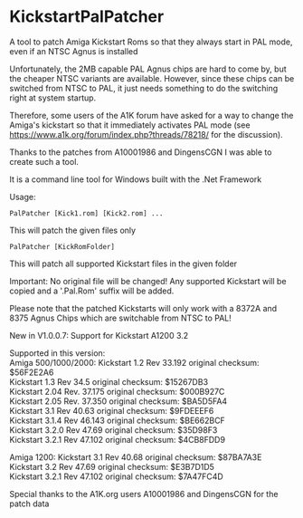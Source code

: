 # KickstartPalPatcher
A tool to patch Amiga Kickstart Roms so that they always start in PAL mode, even if an NTSC Agnus is installed 

Unfortunately, the 2MB capable PAL Agnus chips are hard to come by, but the cheaper NTSC variants are available.
However, since these chips can be switched from NTSC to PAL, it just needs something to do the switching right at system startup.

Therefore, some users of the A1K forum have asked for a way to change the Amiga's kickstart so that it immediately activates PAL mode (see https://www.a1k.org/forum/index.php?threads/78218/ for the discussion).

Thanks to the patches from A10001986 and DingensCGN I was able to create such a tool.

It is a command line tool for Windows built with the .Net Framework

Usage:
```
PalPatcher [Kick1.rom] [Kick2.rom] ...
```
This will patch the given files only

```
PalPatcher [KickRomFolder]
```
This will patch all supported Kickstart files in the given folder

Important: No original file will be changed!
Any supported Kickstart will be copied and a '.Pal.Rom' suffix will be added.

Please note that the patched Kickstarts will only work with a 8372A and 8375 Agnus Chips
which are switchable from NTSC to PAL!<br/>

New in V1.0.0.7:
Support for Kickstart A1200 3.2

Supported in this version:<br/>
Amiga 500/1000/2000:
Kickstart 1.2 Rev 33.192 original checksum: $56F2E2A6<br/>
Kickstart 1.3 Rev 34.5 original checksum: $15267DB3<br/>
Kickstart 2.04 Rev. 37.175 original checksum: $000B927C<br/>
Kickstart 2.05 Rev. 37.350 original checksum: $BA5D5FA4<br/>
Kickstart 3.1 Rev 40.63 original checksum: $9FDEEEF6<br/>
Kickstart 3.1.4 Rev 46.143 original checksum: $BE662BCF<br/>
Kickstart 3.2.0 Rev 47.69 original checksum: $35D98F3<br/>
Kickstart 3.2.1 Rev 47.102 original checksum: $4CB8FDD9<br/>

Amiga 1200:
Kickstart 3.1 Rev 40.68 original checksum: $87BA7A3E<br/>
Kickstart 3.2 Rev 47.69 original checksum: $E3B7D1D5<br/>
Kickstart 3.2.1 Rev 47.102 original checksum: $7A47FC4D<br/>


Special thanks to the A1K.org users A10001986 and DingensCGN for the patch data<br/>
